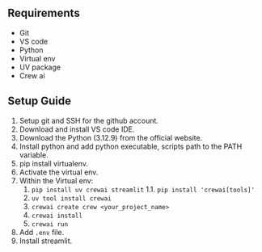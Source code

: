 ## Requirements
- Git
- VS code
- Python
- Virtual env
- UV package
- Crew ai

## Setup Guide
1. Setup git and SSH for the github account.
2. Download and install VS code IDE.
3. Download the Python (3.12.9) from the official website.
4. Install python and add python executable, scripts path to the PATH variable.
5. pip install virtualenv.
6. Activate the virtual env.
7. Within the Virtual env:
    1. `pip install uv crewai streamlit`
        1.1. `pip install 'crewai[tools]'`
    2. `uv tool install crewai`
    3. `crewai create crew <your_project_name>`
    4. `crewai install`
    5. `crewai run`
8. Add `.env` file.
9. Install streamlit.

